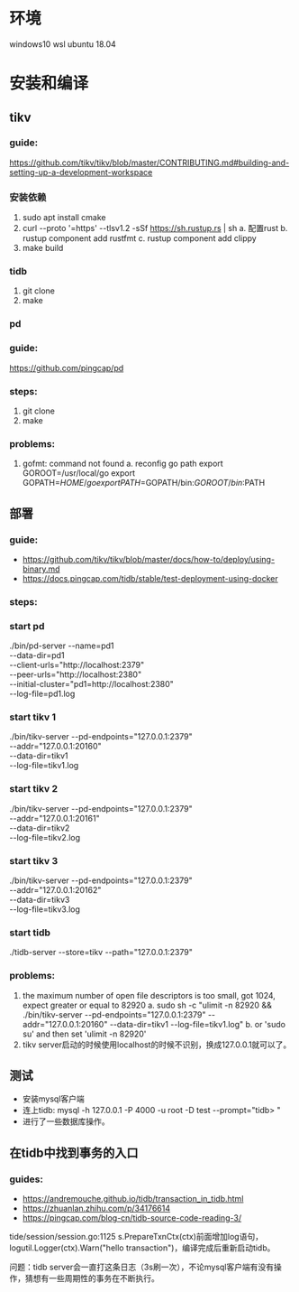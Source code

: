 # 环境
windows10 wsl ubuntu 18.04


# 安装和编译
## tikv
### guide: 
https://github.com/tikv/tikv/blob/master/CONTRIBUTING.md#building-and-setting-up-a-development-workspace

### 安装依赖
1. sudo apt install cmake
2. curl --proto '=https' --tlsv1.2 -sSf https://sh.rustup.rs | sh
    a. 配置rust
    b. rustup component add rustfmt
    c. rustup component add clippy
3. make build


### tidb
1. git clone
2. make


### pd
### guide: 
https://github.com/pingcap/pd

### steps:
1. git clone
2. make

### problems:
1. gofmt: command not found
    a. reconfig go path
    export GOROOT=/usr/local/go
    export GOPATH=$HOME/go
    export PATH=$GOPATH/bin:$GOROOT/bin:$PATH

## 部署
### guide: 
- https://github.com/tikv/tikv/blob/master/docs/how-to/deploy/using-binary.md
- https://docs.pingcap.com/tidb/stable/test-deployment-using-docker

### steps:
### start pd
./bin/pd-server --name=pd1 \
                --data-dir=pd1 \
                --client-urls="http://localhost:2379" \
                --peer-urls="http://localhost:2380" \
                --initial-cluster="pd1=http://localhost:2380" \
                --log-file=pd1.log

### start tikv 1
./bin/tikv-server --pd-endpoints="127.0.0.1:2379" \
                --addr="127.0.0.1:20160" \
                --data-dir=tikv1 \
                --log-file=tikv1.log

### start tikv 2
./bin/tikv-server --pd-endpoints="127.0.0.1:2379" \
                --addr="127.0.0.1:20161" \
                --data-dir=tikv2 \
                --log-file=tikv2.log

### start tikv 3
./bin/tikv-server --pd-endpoints="127.0.0.1:2379" \
                --addr="127.0.0.1:20162" \
                --data-dir=tikv3 \
                --log-file=tikv3.log

### start tidb
./tidb-server --store=tikv --path="127.0.0.1:2379"

### problems:
1. the maximum number of open file descriptors is too small, got 1024, expect greater or equal to 82920
    a. sudo sh -c "ulimit -n 82920 && ./bin/tikv-server --pd-endpoints="127.0.0.1:2379" --addr="127.0.0.1:20160" --data-dir=tikv1 --log-file=tikv1.log"
    b. or  'sudo su'  and then set 'ulimit -n 82920'
2. tikv server启动的时候使用localhost的时候不识别，换成127.0.0.1就可以了。

## 测试
- 安装mysql客户端
- 连上tidb: mysql -h 127.0.0.1 -P 4000 -u root -D test --prompt="tidb> "
- 进行了一些数据库操作。

## 在tidb中找到事务的入口

### guides:
- https://andremouche.github.io/tidb/transaction_in_tidb.html
- https://zhuanlan.zhihu.com/p/34176614
- https://pingcap.com/blog-cn/tidb-source-code-reading-3/


tide/session/session.go:1125 s.PrepareTxnCtx(ctx)前面增加log语句，logutil.Logger(ctx).Warn("hello transaction")，编译完成后重新启动tidb。

问题：tidb server会一直打这条日志（3s刷一次），不论mysql客户端有没有操作，猜想有一些周期性的事务在不断执行。